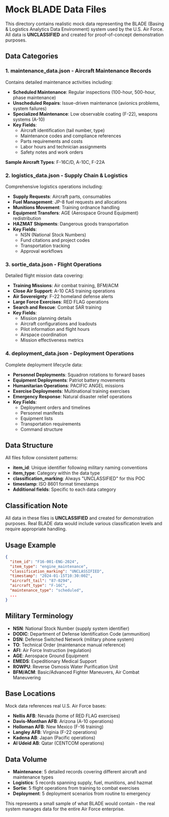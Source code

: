 # Mock BLADE Data Files

This directory contains realistic mock data representing the BLADE (Basing & Logistics Analytics Data Environment) system used by the U.S. Air Force. All data is **UNCLASSIFIED** and created for proof-of-concept demonstration purposes.

## Data Categories

### 1. **maintenance_data.json** - Aircraft Maintenance Records
Contains detailed maintenance activities including:
- **Scheduled Maintenance**: Regular inspections (100-hour, 500-hour, phase maintenance)
- **Unscheduled Repairs**: Issue-driven maintenance (avionics problems, system failures)
- **Specialized Maintenance**: Low observable coating (F-22), weapons systems (A-10)
- **Key Fields**:
  - Aircraft identification (tail number, type)
  - Maintenance codes and compliance references
  - Parts requirements and costs
  - Labor hours and technician assignments
  - Safety notes and work orders

**Sample Aircraft Types**: F-16C/D, A-10C, F-22A

### 2. **logistics_data.json** - Supply Chain & Logistics
Comprehensive logistics operations including:
- **Supply Requests**: Aircraft parts, consumables
- **Fuel Management**: JP-8 fuel requests and allocations
- **Munitions Movement**: Training ordnance handling
- **Equipment Transfers**: AGE (Aerospace Ground Equipment) redistribution
- **HAZMAT Shipments**: Dangerous goods transportation
- **Key Fields**:
  - NSN (National Stock Numbers)
  - Fund citations and project codes
  - Transportation tracking
  - Approval workflows

### 3. **sortie_data.json** - Flight Operations
Detailed flight mission data covering:
- **Training Missions**: Air combat training, BFM/ACM
- **Close Air Support**: A-10 CAS training operations
- **Air Sovereignty**: F-22 homeland defense alerts
- **Large Force Exercises**: RED FLAG operations
- **Search and Rescue**: Combat SAR training
- **Key Fields**:
  - Mission planning details
  - Aircraft configurations and loadouts
  - Pilot information and flight hours
  - Airspace coordination
  - Mission effectiveness metrics

### 4. **deployment_data.json** - Deployment Operations
Complete deployment lifecycle data:
- **Personnel Deployments**: Squadron rotations to forward bases
- **Equipment Deployments**: Patriot battery movements
- **Humanitarian Operations**: PACIFIC ANGEL missions
- **Exercise Deployments**: Multinational training exercises
- **Emergency Response**: Natural disaster relief operations
- **Key Fields**:
  - Deployment orders and timelines
  - Personnel manifests
  - Equipment lists
  - Transportation requirements
  - Command structure

## Data Structure

All files follow consistent patterns:
- **item_id**: Unique identifier following military naming conventions
- **item_type**: Category within the data type
- **classification_marking**: Always "UNCLASSIFIED" for this POC
- **timestamp**: ISO 8601 format timestamps
- **Additional fields**: Specific to each data category

## Classification Note

All data in these files is **UNCLASSIFIED** and created for demonstration purposes. Real BLADE data would include various classification levels and require appropriate handling.

## Usage Example

```json
{
  "item_id": "F16-001-ENG-2024",
  "item_type": "engine_maintenance",
  "classification_marking": "UNCLASSIFIED",
  "timestamp": "2024-01-15T10:30:00Z",
  "aircraft_tail": "87-0294",
  "aircraft_type": "F-16C",
  "maintenance_type": "scheduled",
  ...
}
```

## Military Terminology

- **NSN**: National Stock Number (supply system identifier)
- **DODIC**: Department of Defense Identification Code (ammunition)
- **DSN**: Defense Switched Network (military phone system)
- **TO**: Technical Order (maintenance manual reference)
- **AFI**: Air Force Instruction (regulation)
- **AGE**: Aerospace Ground Equipment
- **EMEDS**: Expeditionary Medical Support
- **ROWPU**: Reverse Osmosis Water Purification Unit
- **BFM/ACM**: Basic/Advanced Fighter Maneuvers, Air Combat Maneuvering

## Base Locations

Mock data references real U.S. Air Force bases:
- **Nellis AFB**: Nevada (home of RED FLAG exercises)
- **Davis-Monthan AFB**: Arizona (A-10 operations)
- **Holloman AFB**: New Mexico (F-16 training)
- **Langley AFB**: Virginia (F-22 operations)
- **Kadena AB**: Japan (Pacific operations)
- **Al Udeid AB**: Qatar (CENTCOM operations)

## Data Volume

- **Maintenance**: 5 detailed records covering different aircraft and maintenance types
- **Logistics**: 5 records spanning supply, fuel, munitions, and hazmat
- **Sortie**: 5 flight operations from training to combat exercises
- **Deployment**: 5 deployment scenarios from routine to emergency

This represents a small sample of what BLADE would contain - the real system manages data for the entire Air Force enterprise.